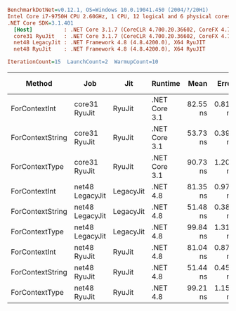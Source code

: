 ``` ini

BenchmarkDotNet=v0.12.1, OS=Windows 10.0.19041.450 (2004/?/20H1)
Intel Core i7-9750H CPU 2.60GHz, 1 CPU, 12 logical and 6 physical cores
.NET Core SDK=3.1.401
  [Host]          : .NET Core 3.1.7 (CoreCLR 4.700.20.36602, CoreFX 4.700.20.37001), X64 RyuJIT
  core31 RyuJit   : .NET Core 3.1.7 (CoreCLR 4.700.20.36602, CoreFX 4.700.20.37001), X64 RyuJIT
  net48 LegacyJit : .NET Framework 4.8 (4.8.4200.0), X64 RyuJIT
  net48 RyuJit    : .NET Framework 4.8 (4.8.4200.0), X64 RyuJIT

IterationCount=15  LaunchCount=2  WarmupCount=10  

```
|           Method |             Job |       Jit |       Runtime |     Mean |    Error |   StdDev |  Gen 0 | Gen 1 | Gen 2 | Allocated |
|----------------- |---------------- |---------- |-------------- |---------:|---------:|---------:|-------:|------:|------:|----------:|
|    ForContextInt |   core31 RyuJit |    RyuJit | .NET Core 3.1 | 82.55 ns | 0.813 ns | 1.217 ns | 0.0242 |     - |     - |     152 B |
| ForContextString |   core31 RyuJit |    RyuJit | .NET Core 3.1 | 53.73 ns | 0.399 ns | 0.598 ns | 0.0204 |     - |     - |     128 B |
|   ForContextType |   core31 RyuJit |    RyuJit | .NET Core 3.1 | 90.73 ns | 1.206 ns | 1.804 ns | 0.0204 |     - |     - |     128 B |
|    ForContextInt | net48 LegacyJit | LegacyJit |      .NET 4.8 | 81.35 ns | 0.976 ns | 1.461 ns | 0.0242 |     - |     - |     152 B |
| ForContextString | net48 LegacyJit | LegacyJit |      .NET 4.8 | 51.48 ns | 0.389 ns | 0.570 ns | 0.0204 |     - |     - |     128 B |
|   ForContextType | net48 LegacyJit | LegacyJit |      .NET 4.8 | 99.84 ns | 1.311 ns | 1.962 ns | 0.0204 |     - |     - |     128 B |
|    ForContextInt |    net48 RyuJit |    RyuJit |      .NET 4.8 | 81.04 ns | 0.878 ns | 1.286 ns | 0.0242 |     - |     - |     152 B |
| ForContextString |    net48 RyuJit |    RyuJit |      .NET 4.8 | 51.44 ns | 0.458 ns | 0.686 ns | 0.0204 |     - |     - |     128 B |
|   ForContextType |    net48 RyuJit |    RyuJit |      .NET 4.8 | 99.21 ns | 1.159 ns | 1.735 ns | 0.0204 |     - |     - |     128 B |
